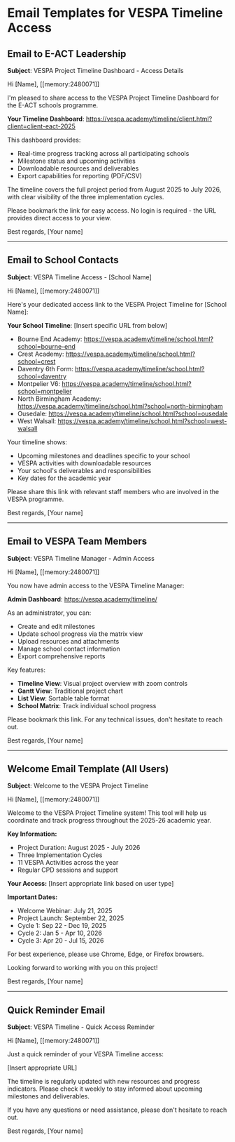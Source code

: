 # Email Templates for VESPA Timeline Access

## Email to E-ACT Leadership

**Subject**: VESPA Project Timeline Dashboard - Access Details

Hi [Name], [[memory:2480071]]

I'm pleased to share access to the VESPA Project Timeline Dashboard for the E-ACT schools programme.

**Your Timeline Dashboard**: https://vespa.academy/timeline/client.html?client=client-eact-2025

This dashboard provides:
- Real-time progress tracking across all participating schools
- Milestone status and upcoming activities
- Downloadable resources and deliverables
- Export capabilities for reporting (PDF/CSV)

The timeline covers the full project period from August 2025 to July 2026, with clear visibility of the three implementation cycles.

Please bookmark the link for easy access. No login is required - the URL provides direct access to your view.

Best regards,
[Your name]

---

## Email to School Contacts

**Subject**: VESPA Timeline Access - [School Name]

Hi [Name], [[memory:2480071]]

Here's your dedicated access link to the VESPA Project Timeline for [School Name]:

**Your School Timeline**: [Insert specific URL from below]

- Bourne End Academy: https://vespa.academy/timeline/school.html?school=bourne-end
- Crest Academy: https://vespa.academy/timeline/school.html?school=crest
- Daventry 6th Form: https://vespa.academy/timeline/school.html?school=daventry
- Montpelier V6: https://vespa.academy/timeline/school.html?school=montpelier
- North Birmingham Academy: https://vespa.academy/timeline/school.html?school=north-birmingham
- Ousedale: https://vespa.academy/timeline/school.html?school=ousedale
- West Walsall: https://vespa.academy/timeline/school.html?school=west-walsall

Your timeline shows:
- Upcoming milestones and deadlines specific to your school
- VESPA activities with downloadable resources
- Your school's deliverables and responsibilities
- Key dates for the academic year

Please share this link with relevant staff members who are involved in the VESPA programme.

Best regards,
[Your name]

---

## Email to VESPA Team Members

**Subject**: VESPA Timeline Manager - Admin Access

Hi [Name], [[memory:2480071]]

You now have admin access to the VESPA Timeline Manager:

**Admin Dashboard**: https://vespa.academy/timeline/

As an administrator, you can:
- Create and edit milestones
- Update school progress via the matrix view
- Upload resources and attachments
- Manage school contact information
- Export comprehensive reports

Key features:
- **Timeline View**: Visual project overview with zoom controls
- **Gantt View**: Traditional project chart
- **List View**: Sortable table format
- **School Matrix**: Track individual school progress

Please bookmark this link. For any technical issues, don't hesitate to reach out.

Best regards,
[Your name]

---

## Welcome Email Template (All Users)

**Subject**: Welcome to the VESPA Project Timeline

Hi [Name], [[memory:2480071]]

Welcome to the VESPA Project Timeline system! This tool will help us coordinate and track progress throughout the 2025-26 academic year.

**Key Information:**
- Project Duration: August 2025 - July 2026
- Three Implementation Cycles
- 11 VESPA Activities across the year
- Regular CPD sessions and support

**Your Access:**
[Insert appropriate link based on user type]

**Important Dates:**
- Welcome Webinar: July 21, 2025
- Project Launch: September 22, 2025
- Cycle 1: Sep 22 - Dec 19, 2025
- Cycle 2: Jan 5 - Apr 10, 2026
- Cycle 3: Apr 20 - Jul 15, 2026

For best experience, please use Chrome, Edge, or Firefox browsers.

Looking forward to working with you on this project!

Best regards,
[Your name]

---

## Quick Reminder Email

**Subject**: VESPA Timeline - Quick Access Reminder

Hi [Name], [[memory:2480071]]

Just a quick reminder of your VESPA Timeline access:

[Insert appropriate URL]

The timeline is regularly updated with new resources and progress indicators. Please check it weekly to stay informed about upcoming milestones and deliverables.

If you have any questions or need assistance, please don't hesitate to reach out.

Best regards,
[Your name] 